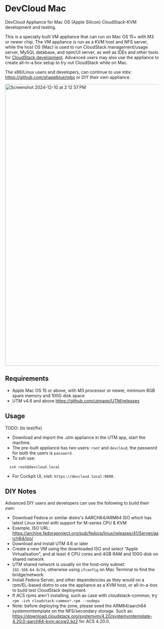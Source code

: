 # DevCloud Mac

DevCloud Appliance for Mac OS (Apple Silicon) CloudStack-KVM development and testing.

This is a specially built VM appliance that can run on Mac OS 15+ with M3 or newer chip. The VM appliance is run as a KVM host and NFS server, while the host OS (Mac) is used to run CloudStack management/usage server, MySQL database, and npm/UI server, as well as IDEs and other tools for [CloudStack development](https://github.com/shapeblue/hackerbook/blob/main/2-dev.md). Advanced users may also use the appliance to create all-in-a box setup to try out CloudStack while on Mac.

The x86/Linux users and developers, can continue to use mbx: https://github.com/shapeblue/mbx or DIY their own appliance.

<img width="924" alt="Screenshot 2024-12-10 at 2 12 57 PM" src="https://github.com/user-attachments/assets/b0ac1e90-d25c-4dc7-9db2-f8a15842eeab">

## Requirements

* Apple Mac OS 15 or above, with M3 processor or newer, minimum 8GB spare memory and 100G disk space
* UTM v4.6 and above https://github.com/utmapp/UTM/releases

## Usage

TODO: (to test/fix)

* Download and import the .utm appliance in the UTM app, start the machine.
* The pre-built appliance has two users: `root` and `devcloud`, the password for both the users is `password`.
* To ssh use:
```
  ssh root@devcloud.local
```
* For Cockpit UI, visit: `https://devcloud.local:9090`.

## DIY Notes

Advanced DIY users and developers can use the following to build their own:

* Download Fedora or similar distro's AARCH64/ARM64 ISO which has latest Linux kernel with support for M-series CPU & KVM
* Example, ISO URL: https://archive.fedoraproject.org/pub/fedora/linux/releases/41/Server/aarch64/iso/
* Download and install UTM 4.6 or later
* Create a new VM using the downloaded ISO and select "Apple Virtualisation", and at least 4 CPU cores and 4GB RAM and 100G disk on shared network
* UTM shared network is usually on the host-only subnet: `192.168.64.0/24`, otherwise using `ifconfig` on Mac Terminal to find the bridge/network
* Install Fedora Server, and other dependencies as they would on a rpm/EL-based distro to use the appliance as a KVM host, or all-in-a-box to build test CloudStack deployment.
* If ACS rpms aren't installing, such as case with cloudstack-common, try `rpm -ivh cloudstack-common*.rpm --nodeps`
* Note: before deploying the zone, please seed the ARM64/aarch64 systemvmtemplate on the NFS/secondary storage. Such as: https://download.cloudstack.org/systemvm/4.20/systemvmtemplate-4.20.0-aarch64-kvm.qcow2.bz2 for ACS 4.20.0.
